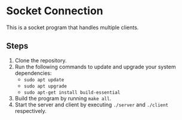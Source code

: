 # Socket Connection

This is a socket program that handles multiple clients.

## Steps

1. Clone the repository.
2. Run the following commands to update and upgrade your system dependencies:
    - `sudo apt update`
    - `sudo apt upgrade`
    - `sudo apt-get install build-essential`
3. Build the program by running `make all`.
4. Start the server and client by executing `./server` and `./client` respectively.